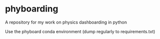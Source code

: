 # phyboarding
A repository for my work on physics dashboarding in python

Use the phyboard conda environment (dump regularly to requirements.txt)
